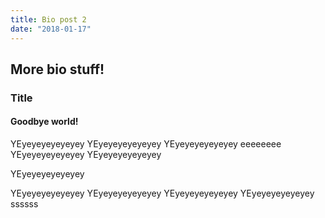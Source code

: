 ```yaml
---
title: Bio post 2
date: "2018-01-17"
---
```


## More bio stuff!

### Title

#### Goodbye world!

YEyeyeyeyeyeyey
YEyeyeyeyeyeyey
YEyeyeyeyeyeyey
eeeeeeee
YEyeyeyeyeyeyey
YEyeyeyeyeyeyey

YEyeyeyeyeyeyey

YEyeyeyeyeyeyey
YEyeyeyeyeyeyey
YEyeyeyeyeyeyey
YEyeyeyeyeyeyey
ssssss

